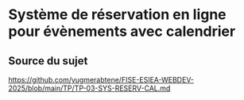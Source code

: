 # Système de réservation en ligne pour évènements avec calendrier

## Source du sujet
https://github.com/yugmerabtene/FISE-ESIEA-WEBDEV-2025/blob/main/TP/TP-03-SYS-RESERV-CAL.md


